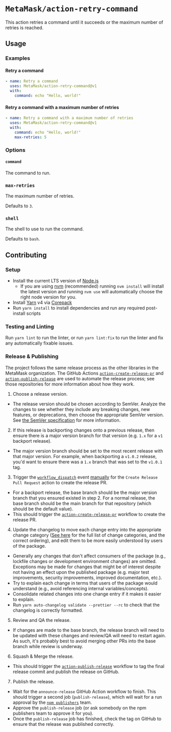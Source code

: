# `MetaMask/action-retry-command`

This action retries a command until it succeeds or the maximum number of retries
is reached.

## Usage

### Examples

#### Retry a command

```yaml
- name: Retry a command
  uses: MetaMask/action-retry-command@v1
  with:
    command: echo "Hello, world!"
```

#### Retry a command with a maximum number of retries

```yaml
- name: Retry a command with a maximum number of retries
  uses: MetaMask/action-retry-command@v1
  with:
    command: echo "Hello, world!"
    max-retries: 5
```

### Options

#### `command`

The command to run.

### `max-retries`

The maximum number of retries.

Defaults to `3`.

### `shell`

The shell to use to run the command.

Defaults to `bash`.

## Contributing

### Setup

- Install the current LTS version of [Node.js](https://nodejs.org)
  - If you are using [nvm](https://github.com/creationix/nvm#installation) (recommended) running `nvm install` will install the latest version and running `nvm use` will automatically choose the right node version for you.
- Install [Yarn](https://yarnpkg.com) v4 via [Corepack](https://github.com/nodejs/corepack?tab=readme-ov-file#how-to-install)
- Run `yarn install` to install dependencies and run any required post-install scripts

### Testing and Linting

Run `yarn lint` to run the linter, or run `yarn lint:fix` to run the linter and
fix any automatically fixable issues.

### Release & Publishing

The project follows the same release process as the other libraries in the
MetaMask organization. The GitHub Actions [`action-create-release-pr`](https://github.com/MetaMask/action-create-release-pr)
and [`action-publish-release`](https://github.com/MetaMask/action-publish-release)
are used to automate the release process; see those repositories for more
information about how they work.

1. Choose a release version.

- The release version should be chosen according to SemVer. Analyze the
  changes to see whether they include any breaking changes, new features,
  or deprecations, then choose the appropriate SemVer version. See
  [the SemVer specification](https://semver.org/) for more information.

2. If this release is backporting changes onto a previous release, then ensure
   there is a major version branch for that version (e.g. `1.x` for a `v1`
   backport release).

- The major version branch should be set to the most recent release with that
  major version. For example, when backporting a `v1.0.2` release, you'd want
  to ensure there was a `1.x` branch that was set to the `v1.0.1` tag.

3. Trigger the [`workflow_dispatch`](https://docs.github.com/en/actions/reference/events-that-trigger-workflows#workflow_dispatch)
   event [manually](https://docs.github.com/en/actions/managing-workflow-runs/manually-running-a-workflow)
   for the `Create Release Pull Request` action to create the release PR.

- For a backport release, the base branch should be the major version branch
  that you ensured existed in step 2. For a normal release, the base branch
  should be the main branch for that repository (which should be the default value).
- This should trigger the [`action-create-release-pr`](https://github.com/MetaMask/action-create-release-pr)
  workflow to create the release PR.

4. Update the changelog to move each change entry into the appropriate change
   category ([See here](https://keepachangelog.com/en/1.0.0/#types) for the full
   list of change categories, and the correct ordering), and edit them to be
   more easily understood by users of the package.

- Generally any changes that don't affect consumers of the package (e.g.,
  lockfile changes or development environment changes) are omitted.
  Exceptions may be made for changes that might be of interest despite not
  having an effect upon the published package (e.g. major test improvements,
  security improvements, improved documentation, etc.).
- Try to explain each change in terms that users of the package would
  understand (e.g., avoid referencing internal variables/concepts).
- Consolidate related changes into one change entry if it makes it easier to
  explain.
- Run `yarn auto-changelog validate --prettier --rc` to check that the
  changelog is correctly formatted.

5. Review and QA the release.

- If changes are made to the base branch, the release branch will need to be
  updated with these changes and review/QA will need to restart again. As
  such, it's probably best to avoid merging other PRs into the base branch
  while review is underway.

6. Squash & Merge the release.

- This should trigger the [`action-publish-release`](https://github.com/MetaMask/action-publish-release)
  workflow to tag the final release commit and publish the release on GitHub.

7. Publish the release.

- Wait for the `announce-release` GitHub Action workflow to finish. This
  should trigger a second job (`publish-release`), which will wait for a run
  approval by the [`npm publishers`](https://github.com/orgs/MetaMask/teams/npm-publishers)
  team.
- Approve the `publish-release` job (or ask somebody on the npm publishers team
  to approve it for you).
- Once the `publish-release` job has finished, check the tag on GitHub to
  ensure that the release was published correctly.
